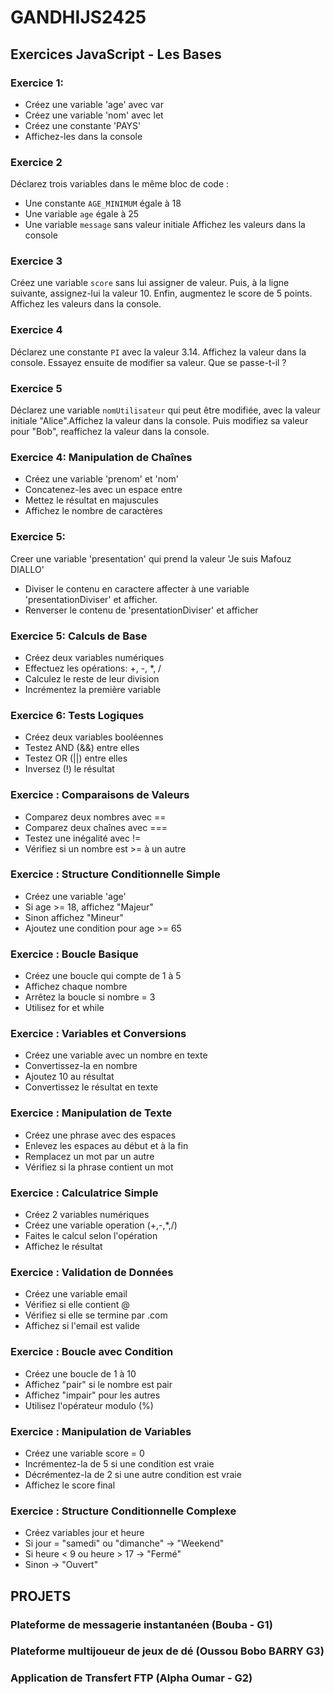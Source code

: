 # GANDHIJS2425

## Exercices JavaScript - Les Bases

### Exercice 1: 
- Créez une variable 'age' avec var
- Créez une variable 'nom' avec let
- Créez une constante 'PAYS' 
- Affichez-les dans la console

### Exercice 2
Déclarez trois variables dans le même bloc de code :
- Une constante `AGE_MINIMUM` égale à 18
- Une variable `age` égale à 25
- Une variable `message` sans valeur initiale
Affichez les valeurs dans la console

### Exercice 3
Créez une variable `score` sans lui assigner de valeur.
Puis, à la ligne suivante, assignez-lui la valeur 10.
Enfin, augmentez le score de 5 points.
Affichez les valeurs dans la console.

### Exercice 4
Déclarez une constante `PI` avec la valeur 3.14. Affichez la valeur dans la console.
Essayez ensuite de modifier sa valeur. Que se passe-t-il ?

### Exercice 5
Déclarez une variable `nomUtilisateur` qui peut être modifiée, avec la valeur initiale "Alice".Affichez la valeur dans la console.
Puis modifiez sa valeur pour "Bob", reaffichez la valeur dans la console.


### Exercice 4: Manipulation de Chaînes
- Créez une variable 'prenom' et 'nom'
- Concatenez-les avec un espace entre
- Mettez le résultat en majuscules
- Affichez le nombre de caractères

### Exercice 5: 
Creer une variable 'presentation' qui prend la valeur 'Je suis Mafouz DIALLO'
- Diviser le contenu en caractere affecter à une variable 'presentationDiviser' et afficher.
- Renverser le contenu de 'presentationDiviser' et afficher 

### Exercice 5: Calculs de Base
- Créez deux variables numériques
- Effectuez les opérations: +, -, *, /
- Calculez le reste de leur division
- Incrémentez la première variable

### Exercice 6: Tests Logiques
- Créez deux variables booléennes
- Testez AND (&&) entre elles
- Testez OR (||) entre elles
- Inversez (!) le résultat

### Exercice : Comparaisons de Valeurs
- Comparez deux nombres avec ==
- Comparez deux chaînes avec ===
- Testez une inégalité avec !=
- Vérifiez si un nombre est >= à un autre

### Exercice : Structure Conditionnelle Simple
- Créez une variable 'age'
- Si age >= 18, affichez "Majeur"
- Sinon affichez "Mineur"
- Ajoutez une condition pour age >= 65

### Exercice : Boucle Basique
- Créez une boucle qui compte de 1 à 5
- Affichez chaque nombre
- Arrêtez la boucle si nombre = 3
- Utilisez for et while

### Exercice : Variables et Conversions
- Créez une variable avec un nombre en texte
- Convertissez-la en nombre
- Ajoutez 10 au résultat
- Convertissez le résultat en texte

### Exercice : Manipulation de Texte
- Créez une phrase avec des espaces
- Enlevez les espaces au début et à la fin
- Remplacez un mot par un autre
- Vérifiez si la phrase contient un mot

### Exercice : Calculatrice Simple
- Créez 2 variables numériques
- Créez une variable operation (+,-,*,/)
- Faites le calcul selon l'opération
- Affichez le résultat

### Exercice : Validation de Données
- Créez une variable email
- Vérifiez si elle contient @
- Vérifiez si elle se termine par .com
- Affichez si l'email est valide

### Exercice : Boucle avec Condition
- Créez une boucle de 1 à 10
- Affichez "pair" si le nombre est pair
- Affichez "impair" pour les autres
- Utilisez l'opérateur modulo (%)

### Exercice : Manipulation de Variables
- Créez une variable score = 0
- Incrémentez-la de 5 si une condition est vraie
- Décrémentez-la de 2 si une autre condition est vraie
- Affichez le score final

### Exercice : Structure Conditionnelle Complexe
- Créez variables jour et heure
- Si jour = "samedi" ou "dimanche" → "Weekend"
- Si heure < 9 ou heure > 17 → "Fermé"
- Sinon → "Ouvert"


## PROJETS
### Plateforme de messagerie instantanéen (Bouba - G1)
### Plateforme multijoueur de jeux de dé (Oussou Bobo BARRY G3)
### Application de Transfert FTP (Alpha Oumar - G2)
